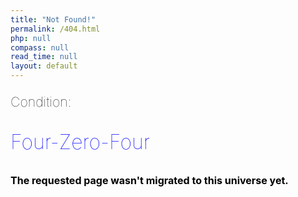 ```yaml
---
title: "Not Found!"
permalink: /404.html
php: null
compass: null
read_time: null
layout: default
---
```


<p style="font-weight: 100; color: black !important; font-size: 16pt">
Condition:
</p>

<p style="font-weight: 100; color: blue !important; font-size: 24pt">
Four-Zero-Four
</p>

<p style="font-weight: bold; color: black !important; font-size: 12pt">
The requested page wasn't migrated to this universe yet.
</p>
